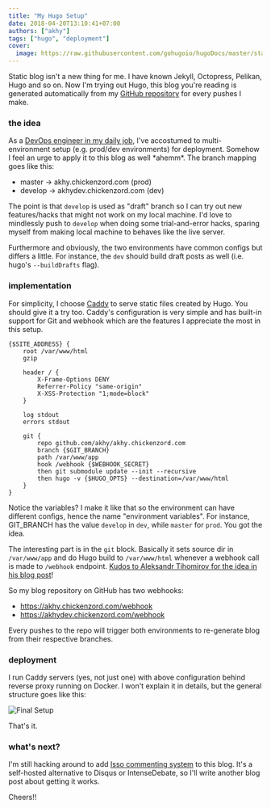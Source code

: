 ```yaml
---
title: "My Hugo Setup"
date: 2018-04-20T13:10:41+07:00
authors: ["akhy"]
tags: ["hugo", "deployment"]
cover: 
  image: https://raw.githubusercontent.com/gohugoio/hugoDocs/master/static/img/hugo-logo.png
---
```


Static blog isn't a new thing for me. I have known Jekyll, Octopress, Pelikan, Hugo and so on. Now I'm trying out Hugo, this blog you're reading is generated automatically from my [GitHub repository](https://github.com/akhy/akhy.chickenzord.com) for every pushes I make.

### the idea

As a [DevOps engineer in my daily job](https://linkedin.com/in/akhyar), I've accostumed to multi-environment setup (e.g. prod/dev environments) for deployment. Somehow I feel an urge to apply it to this blog as well \*ahemm*. The branch mapping goes like this:

- master &rarr; akhy.chickenzord.com (prod)
- develop &rarr; akhydev.chickenzord.com (dev)

The point is that `develop` is used as "draft" branch so I can try out new features/hacks that might not work on my local machine. I'd love to mindlessly push to `develop` when doing some trial-and-error hacks, sparing myself from making local machine to behaves like the live server.

Furthermore and obviously, the two environments have common configs but differs a little. For instance, the `dev` should build draft posts as well (i.e. hugo's `--buildDrafts` flag).

### implementation

For simplicity, I choose [Caddy](https://caddyserver.com/) to serve static files created by Hugo. You should give it a try too. Caddy's configuration is very simple and has built-in support for Git and webhook which are the features I appreciate the most in this setup.

```Caddyfile
{$SITE_ADDRESS} {
    root /var/www/html
    gzip

    header / {
        X-Frame-Options DENY
        Referrer-Policy "same-origin"
        X-XSS-Protection "1;mode=block"
    }

    log stdout
    errors stdout

    git {
        repo github.com/akhy/akhy.chickenzord.com
        branch {$GIT_BRANCH}
        path /var/www/app
        hook /webhook {$WEBHOOK_SECRET}
        then git submodule update --init --recursive
        then hugo -v {$HUGO_OPTS} --destination=/var/www/html
    }
}
```

Notice the variables? I make it like that so the environment can have different configs, hence the name "environment variables". For instance, GIT_BRANCH has the value `develop` in `dev`, while `master` for `prod`. You got the idea.

The interesting part is in the `git` block. Basically it sets source dir in `/var/www/app` and do Hugo build to `/var/www/html` whenever a webhook call is made to `/webhook` endpoint. [Kudos to Aleksandr Tihomirov for the idea in his blog post](https://zeta.pm/blog/building-this-blog/)!

So my blog repository on GitHub has two webhooks:

- https://akhy.chickenzord.com/webhook
- https://akhydev.chickenzord.com/webhook

Every pushes to the repo will trigger both environments to re-generate blog from their respective branches.

### deployment

I run Caddy servers (yes, not just one) with above configuration behind reverse proxy running on Docker. I won't explain it in details, but the general structure goes like this:

![Final Setup](/img/hugosetup.svg)

That's it.

### what's next?

I'm still hacking around to add [Isso commenting system](https://posativ.org/isso/) to this blog. It's a self-hosted alternative to Disqus or IntenseDebate, so I'll write another blog post about getting it works.

Cheers!!